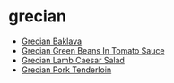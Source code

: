 # grecian

 * [Grecian Baklava](../index/g/grecian-baklava.json)
 * [Grecian Green Beans In Tomato Sauce](../index/g/grecian-green-beans-in-tomato-sauce.json)
 * [Grecian Lamb Caesar Salad](../index/g/grecian-lamb-caesar-salad.json)
 * [Grecian Pork Tenderloin](../index/g/grecian-pork-tenderloin.json)
